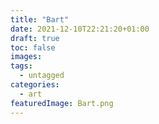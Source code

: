 ```yaml
---
title: "Bart"
date: 2021-12-10T22:21:20+01:00
draft: true
toc: false
images:
tags:
  - untagged
categories:
  - art
featuredImage: Bart.png
---
```


